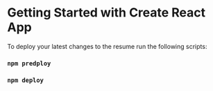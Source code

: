 # Getting Started with Create React App

To deploy your latest changes to the resume run the following scripts:
### `npm predploy`
### `npm deploy`
